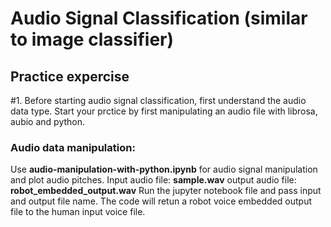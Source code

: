 # Audio Signal Classification (similar to image classifier)

## Practice expercise
#1. Before starting audio signal classification, first understand the audio data type. Start your prctice by first manipulating an audio file with librosa, aubio and python.

### Audio data manipulation:
Use <b>audio-manipulation-with-python.ipynb</b> for audio signal manipulation and plot audio pitches.
Input audio file: <b>sample.wav</b>
output audio file: <b>robot_embedded_output.wav</b>
Run the jupyter notebook file and pass input and output file name. The code will retun a robot voice embedded output file to the human input voice file. 
